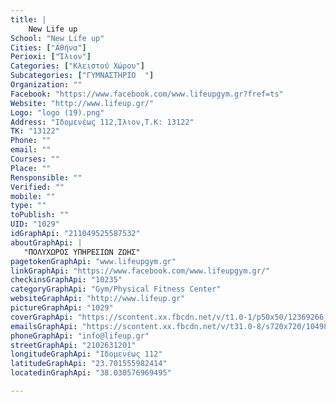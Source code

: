 ```yaml
---
title: |
    New Life up
School: "New Life up"
Cities: ["Αθήνα"]
Perioxi: ["Ίλιον"]
Categories: ["Κλειστού Χώρου"]
Subcategories: ["ΓΥΜΝΑΣΤΗΡΙΟ  "]
Organization: ""
Facebook: "https://www.facebook.com/www.lifeupgym.gr?fref=ts"
Website: "http://www.lifeup.gr/"
Logo: "logo (19).png"
Address: "Ιδομενέως 112,Ίλιον,Τ.Κ: 13122"
TK: "13122"
Phone: ""
email: ""
Courses: ""
Place: ""
Rensponsible: ""
Verified: ""
mobile: ""
type: ""
toPublish: ""
UID: "1029"
idGraphApi: "211049525587532"
aboutGraphApi: | 
   "ΠΟΛΥΧΩΡΟΣ ΥΠΗΡΕΣΙΩΝ ΖΩΗΣ"
pagetokenGraphApi: "www.lifeupgym.gr"
linkGraphApi: "https://www.facebook.com/www.lifeupgym.gr/"
checkinsGraphApi: "10235"
categoryGraphApi: "Gym/Physical Fitness Center"
websiteGraphApi: "http://www.lifeup.gr"
pictureGraphApi: "1029"
coverGraphApi: "https://scontent.xx.fbcdn.net/v/t1.0-1/p50x50/12369266_1283863274972813_6402932506970776651_n.jpg?oh=4f03524124248103c55bde2853a635c8&amp;oe=5B434EBD"
emailsGraphApi: "https://scontent.xx.fbcdn.net/v/t31.0-8/s720x720/10498398_922714971087647_1633724053593266824_o.jpg?oh=fbd0021f513417c990d6c3fda1fda4dd&amp;oe=5B47D0C8"
phoneGraphApi: "info@lifeup.gr"
streetGraphApi: "2102631201"
longitudeGraphApi: "Ιδομενέως 112"
latitudeGraphApi: "23.701555982414"
locatedinGraphApi: "38.030576969495"

---
```




